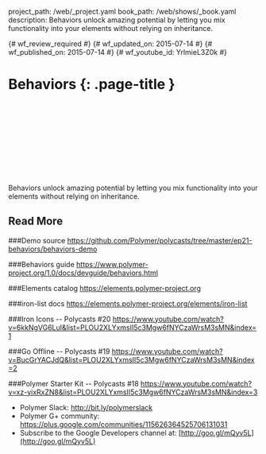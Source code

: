 project_path: /web/_project.yaml
book_path: /web/shows/_book.yaml
description: Behaviors unlock amazing potential by letting you mix functionality into your elements without relying on inheritance.

{# wf_review_required #}
{# wf_updated_on: 2015-07-14 #}
{# wf_published_on: 2015-07-14 #}
{# wf_youtube_id: YrlmieL3Z0k #}

# Behaviors {: .page-title }


<div class="video-wrapper">
  <iframe class="devsite-embedded-youtube-video" data-video-id="YrlmieL3Z0k"
          data-autohide="1" data-showinfo="0" frameborder="0" allowfullscreen>
  </iframe>
</div>


Behaviors unlock amazing potential by letting you mix functionality into your elements without relying on inheritance.

## Read More

###Demo source
<https://github.com/Polymer/polycasts/tree/master/ep21-behaviors/behaviors-demo>

###Behaviors guide
<https://www.polymer-project.org/1.0/docs/devguide/behaviors.html>

###Elements catalog
<https://elements.polymer-project.org>

###iron-list docs
<https://elements.polymer-project.org/elements/iron-list>

###Iron Icons -- Polycasts #20
<https://www.youtube.com/watch?v=6kkNgVG6LuI&list=PLOU2XLYxmsII5c3Mgw6fNYCzaWrsM3sMN&index=1>

###Go Offline -- Polycasts #19
<https://www.youtube.com/watch?v=BucGrYACJdQ&list=PLOU2XLYxmsII5c3Mgw6fNYCzaWrsM3sMN&index=2>

###Polymer Starter Kit -- Polycasts #18
<https://www.youtube.com/watch?v=xz-yixRxZN8&list=PLOU2XLYxmsII5c3Mgw6fNYCzaWrsM3sMN&index=3>

- Polymer Slack: <http://bit.ly/polymerslack>
- Polymer G+ community: <https://plus.google.com/communities/115626364525706131031>
- Subscribe to the Google Developers channel at: [http://goo.gl/mQyv5L](http://goo.gl/mQyv5L)

